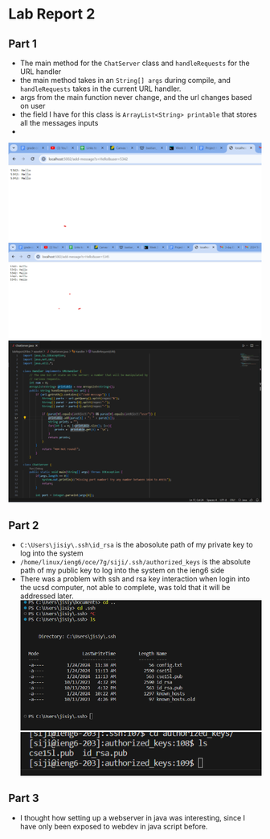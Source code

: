 
# Lab Report 2
## Part 1
* The main method for the ```ChatServer``` class and ```handleRequests``` for the URL handler
* the main method takes in an ```String[] args``` during compile, and ```handleRequests``` 
takes in the current URL handler. 
* args from the main function never change, and the url changes based on user
* the field I have for this class is ```ArrayList<String> printable``` that stores all the messages
inputs
* 
![Image](ss1.png)
![Image](ss2.png)
![Image](ss3.png)
## Part 2
* ``C:\Users\jisiy\.ssh\id_rsa`` is the abosolute path of my private key to log into the system
* ``/home/linux/ieng6/oce/7g/siji/.ssh/authorized_keys`` is the absolute path of my public key to log into the system on the ieng6 side
* There was a problem with ssh and rsa key interaction when login into the ucsd computer, not able to complete, was told that it will be addressed later.
![Image](ss4.png)
![Image](ss5.png)

## Part 3
* I thought how setting up a webserver in java was interesting, since I have only been exposed to webdev in java script before.
